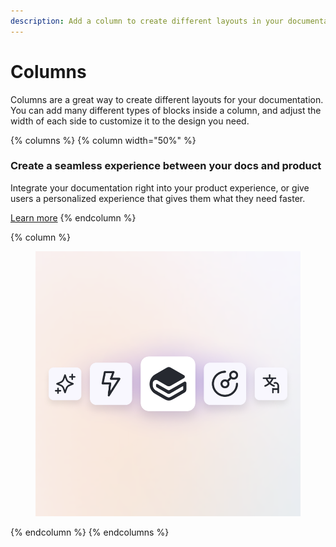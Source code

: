 ```yaml
---
description: Add a column to create different layouts in your documentation.
---
```


# Columns

Columns are a great way to create different layouts for your documentation. You can add many different types of blocks inside a column, and adjust the width of each side to customize it to the design you need.

{% columns %}
{% column width="50%" %}
### Create a seamless experience between your docs and product

Integrate your documentation right into your product experience, or give users a personalized experience that gives them what they need faster.

<a href="https://www.gitbook.com/#alpha-waitlist" class="button primary">Learn more</a>
{% endcolumn %}

{% column %}
<figure><img src="../../.gitbook/assets/GitBook vision post.png" alt="A screenshot of the GitBook vision post"><figcaption></figcaption></figure>
{% endcolumn %}
{% endcolumns %}
